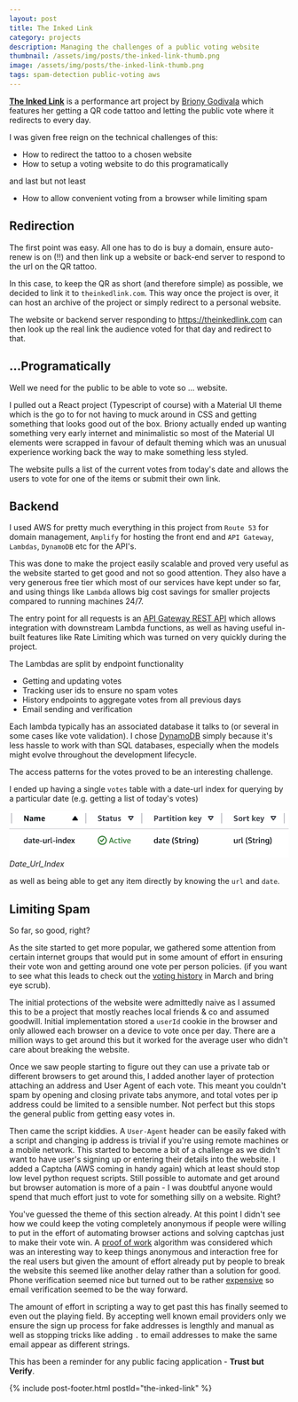 ```yaml
---
layout: post
title: The Inked Link
category: projects
description: Managing the challenges of a public voting website
thumbnail: /assets/img/posts/the-inked-link-thumb.png
image: /assets/img/posts/the-inked-link-thumb.png
tags: spam-detection public-voting aws
---
```


[<b>The Inked Link</b>](https://www.theinkedlink.com/about) is a performance art project by
[Briony Godivala](https://www.instagram.com/brionygodivala/)
which features her getting a QR code tattoo and letting
the public vote where it redirects to every day.

I was given free reign on the technical challenges of this:
- How to redirect the tattoo to a chosen website
- How to setup a voting website to do this programatically

and last but not least

- How to allow convenient voting from a browser while limiting spam


## Redirection

The first point was easy. 
All one has to do is buy a domain, ensure auto-renew is on (!!)
and then link up a website or back-end server to respond to the url
on the QR tattoo.

In this case, to keep the QR as short (and therefore simple) as possible,
we decided to link it to `theinkedlink.com`.
This way once the project is over, it can host an archive of the project
or simply redirect to a personal website.

The website or backend server responding to https://theinkedlink.com
can then look up the real link the audience voted for that day
and redirect to that. 


## ...Programatically

Well we need for the public to be able to vote so ... website.

I pulled out a React project (Typescript of course)
with a Material UI theme which is the go to for not having
to muck around in CSS and getting something that looks good
out of the box.
Briony actually ended up wanting something very
early internet and minimalistic so most of the 
Material UI elements were scrapped in favour of 
default theming which was an unusual experience working
back the way to make something less styled.

The website pulls a list of the current votes from today's date
and allows the users to vote for one of the items or
submit their own link.


## Backend
I used AWS for pretty much everything in this project
from `Route 53` for domain management, `Amplify` for hosting the front end
and `API Gateway`, `Lambdas`, `DynamoDB` etc for the API's.

This was done to make the project easily scalable and proved
very useful as the website started to get good and not so good
attention.
They also have a very generous free tier which most of our
services have kept under so far, and using things like
`Lambda` allows big cost savings for smaller projects
compared to running machines 24/7.

The entry point for all requests is an 
[API Gateway REST API](https://docs.aws.amazon.com/apigateway/latest/developerguide/apigateway-rest-api.html)
which allows integration with downstream Lambda functions,
as well as having useful in-built features like
Rate Limiting which was turned on very quickly during the project.

The Lambdas are split by endpoint functionality
- Getting and updating votes
- Tracking user ids to ensure no spam votes
- History endpoints to aggregate votes from all previous days
- Email sending and verification

Each lambda typically has an associated database it talks to
(or several in some cases like vote validation).
I chose [DynamoDB](https://aws.amazon.com/dynamodb/)
simply because it's less hassle to work with than SQL
databases, especially when the models might evolve
throughout the development lifecycle.

The access patterns for the votes proved to be an interesting challenge.

I ended up having a single `votes` table with a date-url index for 
querying by a particular date (e.g. getting a list of today's votes)

![](/assets/img/posts/the-inked-link/date-url-index.png)
_Date_Url_Index_

as well as being able to get any item directly
by knowing the `url` and `date`.


## Limiting Spam

So far, so good, right?

As the site started to get more popular,
we gathered some attention from certain internet groups
that would put in some amount of effort in ensuring
their vote won and getting around one vote per person policies.
(if you want to see what this leads to check out the 
[voting history](https://www.theinkedlink.com/history)
in March and bring eye scrub).

The initial protections of the website were admittedly naive
as I assumed this to be a project that mostly
reaches local friends & co and assumed goodwill.
Initial implementation stored a `userId` cookie in the browser
and only allowed each browser on a device to vote
once per day. There are a million ways to get around
this but it worked for the average user who didn't
care about breaking the website.

Once we saw people starting to figure out
they can use a private tab or different browsers
to get around this, I added another layer of protection
attaching an address and User Agent of each vote.
This meant you couldn't spam by opening and closing
private tabs anymore, and total votes per ip address
could be limited to a sensible number.
Not perfect but this stops the general public
from getting easy votes in.

Then came the script kiddies.
A `User-Agent` header can be easily faked with 
a script and changing ip address is trivial
if you're using remote machines or a mobile network.
This started to become a bit of a challenge as
we didn't want to have user's signing up or
entering their details into the website.
I added a Captcha (AWS coming in handy again) which at least should
stop low level python request scripts. Still possible to automate and 
get around but browser automation is more of a pain - I was doubtful
anyone would spend that much effort just to vote for something
silly on a website. Right?

You've guessed the theme of this section already.
At this point I didn't see how we could keep the voting 
completely anonymous if people were willing to put
in the effort of automating browser actions and solving captchas
just to make their vote win.
A [proof of work](http://www.hashcash.org/) algorithm was considered which 
was an interesting way to keep things anonymous
and interaction free for the real users but given
the amount of effort already put by people to break the website
this seemed like another delay rather than a solution for good.
Phone verification seemed nice but turned out to 
be rather [expensive](https://www.twilio.com/en-us/sms/pricing/gb)
so email verification seemed to be the way forward.

The amount of effort in scripting a way to get past 
this has finally seemed to even out the playing field.
By accepting well known email providers only
we ensure the sign up process for fake addresses is lengthly and manual
as well as stopping tricks like adding `.` to email addresses
to make the same email appear as different strings.

This has been a reminder for any public facing application - 
<b>Trust but Verify</b>.


{% include post-footer.html postId="the-inked-link" %}